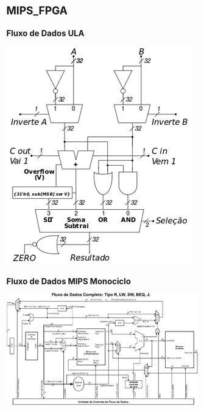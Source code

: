 # MIPS_FPGA

## Fluxo de Dados ULA
![alt text](https://github.com/marcelogdeandrade/MIPS_FPGA/blob/master/fluxo_dados_ula.png)

## Fluxo de Dados MIPS Monociclo
![alt text](https://github.com/marcelogdeandrade/MIPS_FPGA/blob/master/fluxo_dados_mips.png)
